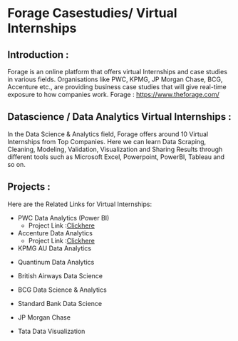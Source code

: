 # Forage Casestudies/ Virtual Internships
## Introduction :
Forage is an online platform that offers virtual Internships and case studies in various fields. 
Organisations like PWC, KPMG, JP Morgan Chase, BCG, Accenture etc., are providing business case studies that will give real-time exposure to how companies work. 
Forage : https://www.theforage.com/

## Datascience / Data Analytics Virtual Internships :
In the Data Science & Analytics field, Forage offers around 10 Virtual Internships from Top Companies. Here we can learn Data Scraping, Cleaning, Modeling, Validation, Visualization and Sharing Results through different tools such as Microsoft Excel, Powerpoint, PowerBI, Tableau and so on.

## Projects :
Here are the Related Links for Virtual Internships:
 
* PWC Data Analytics (Power BI) 
  - Project Link :[Clickhere](https://github.com/lokeshmadiga/Forage-Casestudies-Virtual-Internships/tree/main/PWC%20Data%20Analytics%20(Power%20BI))
* Accenture Data Analytics 
  - Project Link :[Clickhere](https://github.com/lokeshmadiga/Forage-Casestudies-Virtual-Internships/tree/main/Accenture%20Data%20Analytics)
 * KPMG AU Data Analytics </br>
<!-- TO DO: add more details about me later https://www.theforage.com/virtual-internships/theme/m7W4GMqeT3bh9Nb2c/KPMG-Data-Analytics-Virtual-Internship?ref=wQ6FDgy5fEcMHwKFv -->
* Quantinum Data Analytics </br>
 <!-- TO DO: add more details about me later https://www.theforage.com/virtual-internships/prototype/NkaC7knWtjSbi6aYv/Data-Analytics?ref=wQ6FDgy5fEcMHwKFv -->
 * British Airways Data Science </br>
<!-- TO DO: add more details about me later https://www.theforage.com/virtual-internships/prototype/NjynCWzGSaWXQCxSX/Data-Science?ref=wQ6FDgy5fEcMHwKFv -->
* BCG Data Science & Analytics </br>
<!-- TO DO: add more details about me later https://www.theforage.com/virtual-internships/prototype/Tcz8gTtprzAS4xSoK/Data-Science-&-Analytics-Virtual-Experience-Program?ref=wQ6FDgy5fEcMHwKFv -->
* Standard Bank Data Science </br>
<!-- TO DO: add more details about me later https://www.theforage.com/virtual-internships/prototype/mq38jBo7o3z25RQQb/Data-Science-Virtual-Experience-Programme?ref=wQ6FDgy5fEcMHwKFv -->
* JP Morgan Chase 
<!-- TO DO: add more details about me later
https://www.theforage.com/virtual-internships/prototype/4dy5SP43KMPppKz2i/CADP-Virtual-Experience-Program?ref=wQ6FDgy5fEcMHwKFv </br>
https://www.theforage.com/virtual-internships/prototype/XiuvjcwqWRqH9oy38/Excel-Skills?ref=wQ6FDgy5fEcMHwKFv&forceFastTrackV2=true -->
* Tata Data Visualization </br>
<!-- TO DO: add more details about me later
https://www.theforage.com/virtual-internships/prototype/MyXvBcppsW2FkNYCX/Data-Visualisation-Empowering-Business-with-Effective-Insights?ref=wQ6FDgy5fEcMHwKFv -->
